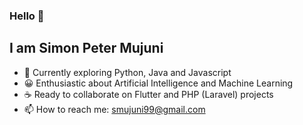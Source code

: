 ### Hello 👋
## I am Simon Peter Mujuni
- 🔭 Currently exploring Python, Java and Javascript
- 😀 Enthusiastic about Artificial Intelligence and Machine Learning
- ☕ Ready to collaborate on Flutter and PHP (Laravel) projects
- 📫 How to reach me: smujuni99@gmail.com

